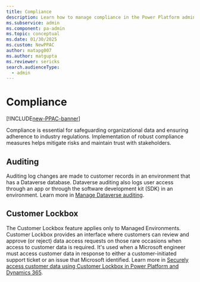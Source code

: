 ```yaml
---
title: Compliance
description: Learn how to manage compliance in the Power Platform admin center.
ms.subservice: admin
ms.component: pa-admin
ms.topic: conceptual
ms.date: 01/30/2025
ms.custom: NewPPAC
author: matapg007
ms.author: matgupta
ms.reviewer: sericks
search.audienceType: 
  - admin
---
```


# Compliance

[!INCLUDE[new-PPAC-banner](~/includes/new-PPAC-banner.md)]

Compliance is essential for safeguarding organizational data and ensuring adherence to industry regulations. Implementation of robust compliance measures helps mitigate risks and maintain trust with stakeholders.

## Auditing 

Auditing log changes are made to customer records in an environment that has a Dataverse database. Dataverse auditing also logs user access through an app or through the software development kit (SDK) in an environment. Learn more in [Manage Dataverse auditing](../manage-dataverse-auditing.md).

## Customer Lockbox

The Customer Lockbox feature applies only to Managed Environments. Customer Lockbox provides an interface where customers can review and approve (or reject) data access requests on those rare occasions when access to customer data is required. It's used when a Microsoft engineer must access customer data in response to either a customer-initiated support ticket or an issue that Microsoft identified. Learn more in [Securely access customer data using Customer Lockbox in Power Platform and Dynamics 365](../about-lockbox.md).
